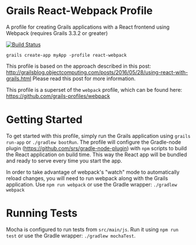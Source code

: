 # Grails React-Webpack Profile
A profile for creating Grails applications with a React frontend using Webpack (requires Grails 3.3.2 or greater)

[![Build Status](https://travis-ci.org/grails-profiles/react-webpack.svg?branch=master)](https://travis-ci.org/grails-profiles/react-webpack)


```
grails create-app myApp -profile react-webpack
```

This profile is based on the approach described in this post: http://grailsblog.objectcomputing.com/posts/2016/05/28/using-react-with-grails.html  Please read this post for more information.

This profile is a superset of the `webpack` profile, which can be found here: https://github.com/grails-profiles/webpack

# Getting Started

To get started with this profile, simply run the Grails application using `grails run-app` or `./gradlew bootRun`. The profile will configure the Gradle-node plugin (https://github.com/srs/gradle-node-plugin) with `npm` scripts to build the React application on build time. This way the React app will be bundled and ready to serve every time you start the app.

In order to take advantage of webpack's "watch" mode to automatically reload changes, you will need to run webpack along with the Grails application. Use `npm run webpack` or use the Gradle wrapper: `./gradlew webpack`

# Running Tests

Mocha is configured to run tests from `src/main/js`. Run it using `npm run test` or use the Gradle wrapper: `./gradlew mochaTest`.

